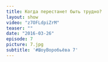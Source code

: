 ```yaml
---
title: Когда перестанет быть трудно?
layout: show
video: "z7OFLdpiZrM"
teaser: ""
date: "2016-03-26"
episode: 7
picture: 7.jpg
subtitle: '#ШоуВоробьёва 7'
---
```

